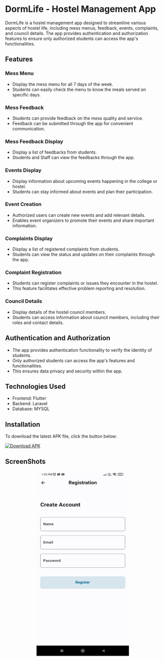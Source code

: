 # DormLife - Hostel Management App

DormLife is a hostel management app designed to streamline various aspects of hostel life, including mess menus, feedback, events, complaints, and council details. The app provides authentication and authorization features to ensure only authorized students can access the app's functionalities.

## Features

### Mess Menu

- Display the mess menu for all 7 days of the week.
- Students can easily check the menu to know the meals served on specific days.

### Mess Feedback

- Students can provide feedback on the mess quality and service.
- Feedback can be submitted through the app for convenient communication.

### Mess Feedback Display

- Display a list of feedbacks from students.
- Students and Staff can view the feedbacks through the app.

### Events Display

- Display information about upcoming events happening in the college or hostel.
- Students can stay informed about events and plan their participation.

### Event Creation

- Authorized users can create new events and add relevant details.
- Enables event organizers to promote their events and share important information.

### Complaints Display

- Display a list of registered complaints from students.
- Students can view the status and updates on their complaints through the app.

### Complaint Registration

- Students can register complaints or issues they encounter in the hostel.
- This feature facilitates effective problem reporting and resolution.

### Council Details

- Display details of the hostel council members.
- Students can access information about council members, including their roles and contact details.

## Authentication and Authorization

- The app provides authentication functionality to verify the identity of students.
- Only authorized students can access the app's features and functionalities.
- This ensures data privacy and security within the app.

## Technologies Used

- Frontend: Flutter
- Backend: Laravel
- Database: MYSQL

## Installation

To download the latest APK file, click the button below:

[![Download APK](https://img.shields.io/badge/Download%20APK-Google%20Drive-blue)](https://drive.google.com/drive/folders/1qHXmuDDsw6B1uCXowzPSLIhyZ6aP02yX?usp=sharing)

## ScreenShots

<div style="display: flex; justify-content: center;">
  <img src="Image1.jpeg" alt="Screenshot 1" style="width: 300px; height: 600px; margin-right: 20px; margin-left: 20px;">  
</div>

